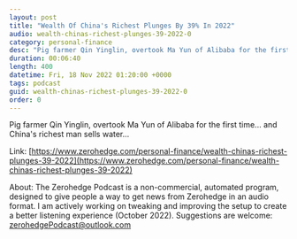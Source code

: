 ```yaml
---
layout: post
title: "Wealth Of China's Richest Plunges By 39% In 2022"
audio: wealth-chinas-richest-plunges-39-2022-0
category: personal-finance
desc: "Pig farmer Qin Yinglin, overtook Ma Yun of Alibaba for the first time... and China's richest man sells water..."
duration: 00:06:40
length: 400
datetime: Fri, 18 Nov 2022 01:20:00 +0000
tags: podcast
guid: wealth-chinas-richest-plunges-39-2022-0
order: 0
---
```

Pig farmer Qin Yinglin, overtook Ma Yun of Alibaba for the first time... and China's richest man sells water...

Link: [https://www.zerohedge.com/personal-finance/wealth-chinas-richest-plunges-39-2022](https://www.zerohedge.com/personal-finance/wealth-chinas-richest-plunges-39-2022)

About: The Zerohedge Podcast is a non-commercial, automated program, designed to give people a way to get news from Zerohedge in an audio format.  I am actively working on tweaking and improving the setup to create a better listening experience (October 2022).  Suggestions are welcome: [zerohedgePodcast@outlook.com](mailto:zerohedgePodcast@outlook.com)